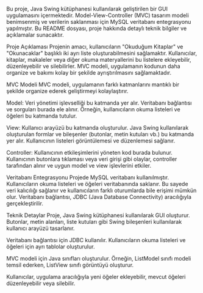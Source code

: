 Bu proje, Java Swing kütüphanesi kullanılarak geliştirilen bir GUI uygulamasını içermektedir. Model-View-Controller (MVC) tasarım modeli benimsenmiş ve verilerin saklanması için MySQL veritabanı entegrasyonu yapılmıştır. Bu README dosyası, proje hakkında detaylı teknik bilgiler ve açıklamalar sunacaktır.

Proje Açıklaması
Projenin amacı, kullanıcıların "Okuduğum Kitaplar" ve "Okunacaklar" başlıklı iki ayrı liste oluşturabilmesini sağlamaktır. Kullanıcılar, kitaplar, makaleler veya diğer okuma materyallerini bu listelere ekleyebilir, düzenleyebilir ve silebilirler. MVC modeli, uygulamanın kodunun daha organize ve bakımı kolay bir şekilde ayrıştırılmasını sağlamaktadır.

MVC Modeli
MVC modeli, uygulamanın farklı katmanlarını mantıklı bir şekilde organize ederek geliştirmeyi kolaylaştırır.

Model: Veri yönetimi işlevselliği bu katmanda yer alır. Veritabanı bağlantısı ve sorguları burada ele alınır. Örneğin, kullanıcıların okuma listeleri ve öğeleri bu katmanda tutulur.

View: Kullanıcı arayüzü bu katmanda oluşturulur. Java Swing kullanılarak oluşturulan formlar ve bileşenler (butonlar, metin kutuları vb.) bu katmanda yer alır. Kullanıcının listeleri görüntülemesi ve düzenlemesi sağlanır.

Controller: Kullanıcının etkileşimlerini yöneten kod burada bulunur. Kullanıcının butonlara tıklaması veya veri girişi gibi olaylar, controller tarafından alınır ve uygun model ve view işlevlerini etkiler.

Veritabanı Entegrasyonu
Projede MySQL veritabanı kullanılmıştır. Kullanıcıların okuma listeleri ve öğeleri veritabanında saklanır. Bu sayede veri kalıcılığı sağlanır ve kullanıcıların farklı oturumlarda bile erişimi mümkün olur. Veritabanı bağlantısı, JDBC (Java Database Connectivity) aracılığıyla gerçekleştirilir.

Teknik Detaylar
Proje, Java Swing kütüphanesi kullanılarak GUI oluşturur. Butonlar, metin alanları, liste kutuları gibi Swing bileşenleri kullanılarak kullanıcı arayüzü tasarlanır.

Veritabanı bağlantısı için JDBC kullanılır. Kullanıcıların okuma listeleri ve öğeleri için ayrı tablolar oluşturulur.

MVC modeli için Java sınıfları oluşturulur. Örneğin, ListModel sınıfı modeli temsil ederken, ListView sınıfı görüntüyü oluşturur.

Kullanıcılar, uygulama aracılığıyla yeni öğeler ekleyebilir, mevcut öğeleri düzenleyebilir veya silebilir.

